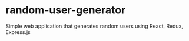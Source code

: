 # random-user-generator
Simple web application that generates random users using React, Redux, Express.js
